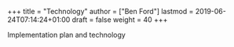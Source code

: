 +++
title = "Technology"
author = ["Ben Ford"]
lastmod = 2019-06-24T07:14:24+01:00
draft = false
weight = 40
+++

Implementation plan and technology

<!--more-->
